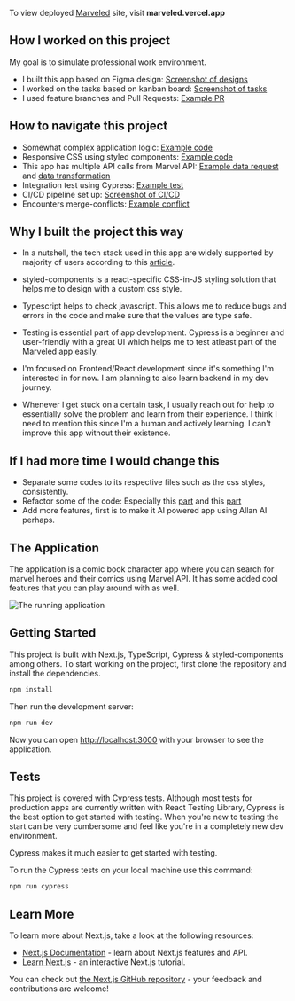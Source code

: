 To view deployed [Marveled](https://marveled.vercel.app/) site,
visit **marveled.vercel.app**

## How I worked on this project

My goal is to simulate professional work environment.

- I built this app based on Figma design: [Screenshot of designs](docs/figma.JPG)
- I worked on the tasks based on kanban board: [Screenshot of tasks](docs/kanban-board.png)
- I used feature branches and Pull Requests: [Example PR](https://github.com/cathleys/marveled/pull/23)

## How to navigate this project

- Somewhat complex application logic: [Example code](https://github.com/cathleys/marveled/blob/b8a85f1930eceb63100abc550423f16ae26a6008/features/hero/component/hero-detail/hero-info.tsx)
- Responsive CSS using styled components: [Example code](https://github.com/cathleys/marveled/blob/f08f0e0fa88292934e7221b190b73be4f495eef4/features/comics/component/comic-details/comic-details-by-id.tsx)
- This app has multiple API calls from Marvel API: [Example data request](https://github.com/cathleys/marveled/blob/f08f0e0fa88292934e7221b190b73be4f495eef4/features/comics/api/use-comics-by-id.tsx) and [data transformation](https://github.com/cathleys/marveled/pull/29)
- Integration test using Cypress: [Example test](docs/test.JPG)
- CI/CD pipeline set up: [Screenshot of CI/CD](docs/github-cli.JPG)
- Encounters merge-conflicts: [Example conflict](docs/merge-conflict.JPG)

## Why I built the project this way

- In a nutshell, the tech stack used in this app are widely supported by majority of users according to this [article](https://profy.dev/article/react-tech-stack).

- styled-components is a react-specific CSS-in-JS styling solution that helps me to design with a custom css style.

- Typescript helps to check javascript. This allows me to reduce bugs and errors in the code and make sure that the values are type safe.

- Testing is essential part of app development. Cypress is a beginner and user-friendly with a great UI which helps me to test atleast part of the Marveled app easily.

- I'm focused on Frontend/React development since it's something I'm interested in for now. I am planning to also learn backend in my dev journey.

- Whenever I get stuck on a certain task, I usually reach out for help to essentially solve the problem and learn from their experience. I think I need to mention this since I'm a human and actively learning. I can't improve this app without their existence.

## If I had more time I would change this

- Separate some codes to its respective files such as the css styles, consistently.
- Refactor some of the code: Especially this [part](https://github.com/cathleys/marveled/blob/1bfd8b15d867f7b27e86c8b38bac8babf5c2a8e3/features/characters/component/character-by-events/character-by-events-card.tsx) and this [part](https://github.com/cathleys/marveled/blob/main/config/routes.tsx)
- Add more features, first is to make it AI powered app using Allan AI perhaps.

## The Application

The application is a comic book character app where you can search for marvel heroes and their comics using Marvel API. It has some added cool features that you can play around with as well.

![The running application](docs/app.gif)

## Getting Started

This project is built with Next.js, TypeScript, Cypress & styled-components among others. To start working on the project, first clone the repository and install the dependencies.

```bash
npm install
```

Then run the development server:

```bash
npm run dev
```

Now you can open [http://localhost:3000](http://localhost:3000) with your browser to see the application.

## Tests

This project is covered with Cypress tests. Although most tests for production apps are currently written with React Testing Library, Cypress is the best option to get started with testing. When you're new to testing the start can be very cumbersome and feel like you're in a completely new dev environment.

Cypress makes it much easier to get started with testing.

To run the Cypress tests on your local machine use this command:

```bash
npm run cypress
```

## Learn More

To learn more about Next.js, take a look at the following resources:

- [Next.js Documentation](https://nextjs.org/docs) - learn about Next.js features and API.
- [Learn Next.js](https://nextjs.org/learn) - an interactive Next.js tutorial.

You can check out [the Next.js GitHub repository](https://github.com/vercel/next.js/) - your feedback and contributions are welcome!
